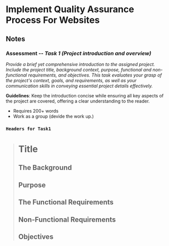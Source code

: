 # Implement Quality Assurance Process For Websites


## Notes

### Assessment -- _Task 1 (Project introduction and overview)_

_Provide a brief yet comprehensive introduction to the assigned project. Include the project title, background context, purpose, functional and non-functional requirements, and objectives. This task evaluates your grasp of the project's context, goals, and requirements, as well as your communication skills in conveying essential project details effectively._

**Guidelines**: Keep the introduction concise while ensuring all key aspects of the project are covered, offering a clear understanding to the reader.

- Requires 200+ words
- Work as a group (devide the work up.)


### `Headers for Task1` 

> # Title
>
> ## The Background
>
> ## Purpose
>
> ## The Functional Requirements
>
> ## Non-Functional Requirements
>
> ## Objectives
